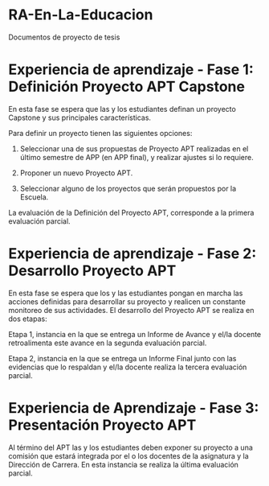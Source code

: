 # RA-En-La-Educacion
Documentos de proyecto de tesis 


# Experiencia de aprendizaje - Fase 1: Definición Proyecto APT Capstone

En esta fase se espera que las y los estudiantes definan un proyecto Capstone y sus principales características. 

Para definir un proyecto tienen las siguientes opciones: 

1) Seleccionar una de sus propuestas de Proyecto APT realizadas en el último semestre de APP (en APP final), y realizar ajustes si lo requiere. 

2) Proponer un nuevo Proyecto APT. 

3) Seleccionar alguno de los proyectos que serán propuestos por la Escuela. 

La evaluación de la Definición del Proyecto APT, corresponde a la primera evaluación parcial.

# Experiencia de aprendizaje - Fase 2: Desarrollo Proyecto APT

En esta fase se espera que los y las estudiantes pongan en marcha las acciones definidas para desarrollar su proyecto y realicen un constante monitoreo de sus actividades. El desarrollo del Proyecto APT se realiza en dos etapas:

Etapa 1, instancia en la que se entrega un Informe de Avance y el/la docente retroalimenta este avance en la segunda evaluación parcial.

Etapa 2, instancia en la que se entrega un Informe Final junto con las evidencias que lo respaldan y el/la docente realiza la tercera evaluación parcial.

# Experiencia de Aprendizaje - Fase 3: Presentación Proyecto APT 

Al término del APT las y los estudiantes deben exponer su proyecto a una comisión que estará integrada por el o los docentes de la asignatura y la Dirección de Carrera. En esta instancia se realiza la última evaluación parcial.